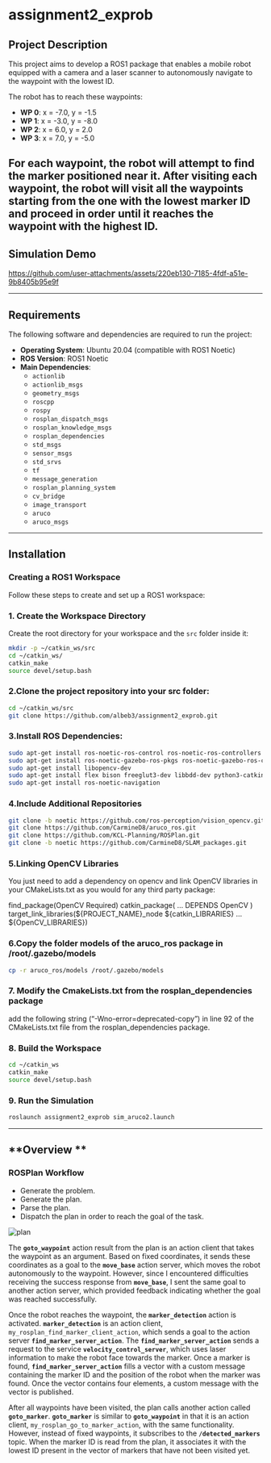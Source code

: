 # **assignment2_exprob**

## **Project Description**
This project aims to develop a ROS1 package that enables a mobile robot equipped with a camera and a laser scanner to autonomously navigate to the waypoint with the lowest ID.

The robot has to reach these waypoints:
- **WP 0**: x = -7.0, y = -1.5  
- **WP 1**: x = -3.0, y = -8.0  
- **WP 2**: x = 6.0, y = 2.0  
- **WP 3**: x = 7.0, y = -5.0  

For each waypoint, the robot will attempt to find the marker positioned near it. After visiting each waypoint, the robot will visit all the waypoints starting from the one with the lowest marker ID and proceed in order until it reaches the waypoint with the highest ID.
---
## **Simulation Demo**

https://github.com/user-attachments/assets/220eb130-7185-4fdf-a51e-9b8405b95e9f


---

## **Requirements**
The following software and dependencies are required to run the project:  
- **Operating System**: Ubuntu 20.04 (compatible with ROS1 Noetic)  
- **ROS Version**: ROS1 Noetic  
- **Main Dependencies**:  
  - `actionlib`  
  - `actionlib_msgs`  
  - `geometry_msgs`  
  - `roscpp`  
  - `rospy`  
  - `rosplan_dispatch_msgs`  
  - `rosplan_knowledge_msgs`  
  - `rosplan_dependencies`  
  - `std_msgs`  
  - `sensor_msgs`  
  - `std_srvs`  
  - `tf`  
  - `message_generation`  
  - `rosplan_planning_system`  
  - `cv_bridge`  
  - `image_transport`  
  - `aruco`  
  - `aruco_msgs`  

---

## **Installation**

### **Creating a ROS1 Workspace**

Follow these steps to create and set up a ROS1 workspace:

### 1. **Create the Workspace Directory**
Create the root directory for your workspace and the `src` folder inside it:
```bash
mkdir -p ~/catkin_ws/src
cd ~/catkin_ws/
catkin_make
source devel/setup.bash
```
### 2.Clone the project repository into your src folder:
```bash
cd ~/catkin_ws/src
git clone https://github.com/albeb3/assignment2_exprob.git
```
### 3.Install ROS Dependencies:
```bash
sudo apt-get install ros-noetic-ros-control ros-noetic-ros-controllers
sudo apt-get install ros-noetic-gazebo-ros-pkgs ros-noetic-gazebo-ros-control
sudo apt-get install libopencv-dev
sudo apt-get install flex bison freeglut3-dev libbdd-dev python3-catkin-tools ros-noetic-tf2-bullet
sudo apt-get install ros-noetic-navigation
```
### 4.Include Additional Repositories
```bash
git clone -b noetic https://github.com/ros-perception/vision_opencv.git
git clone https://github.com/CarmineD8/aruco_ros.git
git clone https://github.com/KCL-Planning/ROSPlan.git
git clone -b noetic https://github.com/CarmineD8/SLAM_packages.git
```

### 5.Linking OpenCV Libraries

You just need to add a dependency on opencv and link OpenCV libraries in
your CMakeLists.txt as you would for any third party package:

find_package(OpenCV Required)
catkin_package(
	…
	DEPENDS OpenCV
)
target_link_libraries(${PROJECT_NAME}_node ${catkin_LIBRARIES} …
${OpenCV_LIBRARIES})

### 6.Copy the folder models of the aruco_ros package in /root/.gazebo/models
```bash
cp -r aruco_ros/models /root/.gazebo/models
```

### 7. Modify the CmakeLists.txt from the rosplan_dependencies package

add the following string (“-Wno-error=deprecated-copy”) in line 92 of the CMakeLists.txt file from the
rosplan_dependencies package.

### 8. Build the Workspace
``` bash
cd ~/catkin_ws
catkin_make
source devel/setup.bash
```
### 9. Run the Simulation
``` bash
roslaunch assignment2_exprob sim_aruco2.launch
```
---
## **Overview **

### ROSPlan Workflow
- Generate the problem.
- Generate the plan.
- Parse the plan.
- Dispatch the plan in order to reach the goal of the task.

![plan](https://github.com/user-attachments/assets/544ebc0d-79ab-4e0c-a363-b351e3f7f26b)


The **`goto_waypoint`** action result from the plan is an action client that takes the waypoint as an argument. Based on fixed coordinates, it sends these coordinates as a goal to the **`move_base`** action server, which moves the robot autonomously to the waypoint. However, since I encountered difficulties receiving the success response from **`move_base`**, I sent the same goal to another action server, which provided feedback indicating whether the goal was reached successfully.

Once the robot reaches the waypoint, the **`marker_detection`** action is activated. **`marker_detection`** is an action client, `my_rosplan_find_marker_client_action`, which sends a goal to the action server **`find_marker_server_action`**. The **`find_marker_server_action`** sends a request to the service **`velocity_control_server`**, which uses laser information to make the robot face towards the marker. Once a marker is found, **`find_marker_server_action`** fills a vector with a custom message containing the marker ID and the position of the robot when the marker was found. Once the vector contains four elements, a custom message with the vector is published.

After all waypoints have been visited, the plan calls another action called **`goto_marker`**. **`goto_marker`** is similar to **`goto_waypoint`** in that it is an action client, `my_rosplan_go_to_marker_action`, with the same functionality. However, instead of fixed waypoints, it subscribes to the **`/detected_markers`** topic. When the marker ID is read from the plan, it associates it with the lowest ID present in the vector of markers that have not been visited yet.


